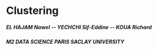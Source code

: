 # Clustering

##### EL HAJAM Nawel -- YECHCHI Sif-Eddine -- KOUA Richard

##### M2 DATA SCIENCE PARIS SACLAY UNIVERSITY



